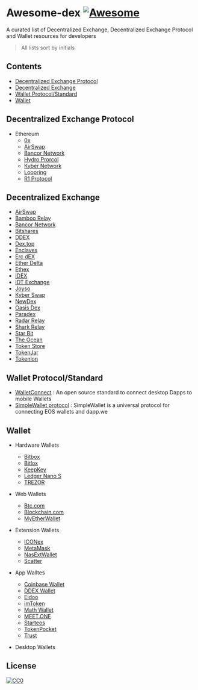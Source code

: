 # Awesome-dex [![Awesome](https://cdn.rawgit.com/sindresorhus/awesome/d7305f38d29fed78fa85652e3a63e154dd8e8829/media/badge.svg)](https://github.com/sindresorhus/awesome)

A curated list of Decentralized Exchange, Decentralized Exchange Protocol and Wallet resources for developers

> All lists sort by initials

## Contents

  - [Decentralized Exchange Protocol](#decentralized-exchange-protocol)
  - [Decentralized Exchange](#decentralized-exchange)
  - [Wallet Protocol/Standard](#wallet-protocol/standard)
  - [Wallet](#wallet)

## Decentralized Exchange Protocol

- Ethereum
  - [0x](https://0xproject.com/)
  - [AirSwap](https://airswap.io/)
  - [Bancor Network](https://www.bancor.network/)
  - [Hydro Prorcol](https://hydroprotocol.io)
  - [Kyber Network](https://kyber.network/)
  - [Loopring](https://loopring.org/)
  - [R1 Protocol](https://www.r1protocol.com/)

## Decentralized Exchange

- [AirSwap](https://airswap.io/)
- [Bamboo Relay](https://bamboorelay.com/)
- [Bancor Network](https://www.bancor.network/)
- [Bitshares](https://bitshares.org/)
- [DDEX](https://ddex.io/)
- [Dex.top](https://dex.top/)
- [Enclaves](https://enclaves.io/)
- [Erc dEX](https://ercdex.com/)
- [Ether Delta](https://etherdelta.com/)
- [Ethex](https://ethex.market/)
- [IDEX](https://idex.market/)
- [IDT Exchange](https://kinalpha.com/)
- [Joyso](https://joyso.io)
- [Kyber Swap](https://kyber.network/swap/eth_knc)
- [NewDex](http://newdex.io/)
- [Oasis Dex](https://oasisdex.com)
- [Paradex](https://paradex.io/)
- [Radar Relay](https://radarrelay.com/)
- [Shark Relay](https://sharkrelay.com/)
- [Star Bit](https://www.starbitex.com/)
- [The Ocean](https://theocean.trade/)
- [Token Store](https://token.store/)
- [TokenJar](https://tokenjar.io/)
- [Tokenlon](https://token.im/tokenlon)

## Wallet Protocol/Standard

- [WalletConnect](https://walletconnect.org/) : An open source standard to connect desktop Dapps to mobile Wallets
- [SimpleWallet protocol](https://github.com/southex/SimpleWallet) : SimpleWallet is a universal protocol for connecting EOS wallets and dapp.we

## Wallet

- Hardware Wallets
  - [Bitbox](https://shiftcrypto.ch/)
  - [Bitlox](https://www.bitlox.com/)
  - [KeepKey](https://keepkey.com)
  - [Ledger Nano S](https://www.ledger.com/)
  - [TREZOR](https://trezor.io/)

- Web Wallets
  - [Btc.com](https://wallet.btc.com/)
  - [Blockchain.com](https://www.blockchain.com/wallet)
  - [MyEtherWallet](https://www.myetherwallet.com/)

- Extension Wallets
  - [ICONex](https://chrome.google.com/webstore/detail/iconex/flpiciilemghbmfalicajoolhkkenfel)
  - [MetaMask](https://chrome.google.com/webstore/detail/metamask/nkbihfbeogaeaoehlefnkodbefgpgknn)
  - [NasExtWallet](https://chrome.google.com/webstore/detail/nasextwallet/gehjkhmhclgnkkhpfamakecfgakkfkco)
  - [Scatter](https://chrome.google.com/webstore/detail/scatter/ammjpmhgckkpcamddpolhchgomcojkle)

- App Walltes
  - [Coinbase Wallet](https://wallet.coinbase.com/)
  - [DDEX Wallet](https://ddex.io/)
  - [Eidoo](https://eidoo.io/)
  - [imToken](https://token.im/)
  - [Math Wallet](http://www.mathwallet.org/)
  - [MEET.ONE](https://meet.one/)
  - [Starteos](https://wallet.starteos.io/)
  - [TokenPocket](https://www.mytokenpocket.vip/)
  - [Trust](https://trustwalletapp.com/)

- Desktop Wallets

## License

[![CC0](http://mirrors.creativecommons.org/presskit/buttons/88x31/svg/cc-zero.svg)](https://creativecommons.org/publicdomain/zero/1.0/)